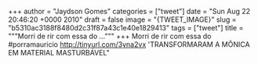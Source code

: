
+++
author = "Jaydson Gomes"
categories = ["tweet"]
date = "Sun Aug 22 20:46:20 +0000 2010"
draft = false
image = "{TWEET_IMAGE}"
slug = "b5310ac3188f8480d2c31f87a43c1e40e1829413"
tags = ["tweet"]
title = """Morri de rir com essa do ..."""
+++
Morri de rir com essa do #porramauricio http://tinyurl.com/3yna2vx 'TRANSFORMARAM A MÔNICA EM MATERIAL MASTURBÁVEL"
